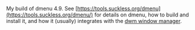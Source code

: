 My build of dmenu 4.9. See [https://tools.suckless.org/dmenu](https://tools.suckless.org/dmenu/) for details on dmenu, how to build and install it, and how it (usually) integrates with the [dwm window manager](https://dwm.suckless.org).
